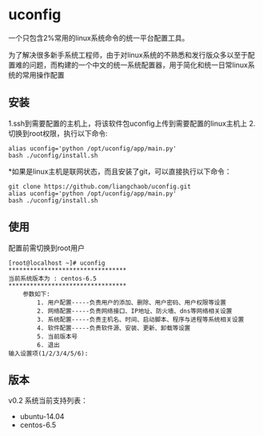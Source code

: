 # uconfig
一个只包含2%常用的linux系统命令的统一平台配置工具。

为了解决很多新手系统工程师，由于对linux系统的不熟悉和发行版众多以至于配置难的问题，而构建的一个中文的统一系统配置器，用于简化和统一日常linux系统的常用操作配置



## 安装
1.ssh到需要配置的主机上，将该软件包uconfig上传到需要配置的linux主机上
2.切换到root权限，执行以下命令:

    alias uconfig='python /opt/uconfig/app/main.py'
    bash ./uconfig/install.sh


*如果是linux主机是联网状态，而且安装了git，可以直接执行以下命令：

    git clone https://github.com/liangchaob/uconfig.git
    alias uconfig='python /opt/uconfig/app/main.py'
    bash ./uconfig/install.sh


## 使用

配置前需切换到root用户

    [root@localhost ~]# uconfig
    *********************************
    当前系统版本为 : centos-6.5
    *********************************
        参数如下:
            1. 用户配置-----负责用户的添加、删除、用户密码、用户权限等设置
            2. 网络配置-----负责网络接口、IP地址、防火墙、dns等网络相关设置
            3. 系统配置-----负责主机名、时间、启动脚本、程序与进程等系统相关设置
            4. 软件配置-----负责软件源、安装、更新、卸载等设置
            5. 当前版本号
            6. 退出
    输入设置项(1/2/3/4/5/6):


## 版本
v0.2
系统当前支持列表：

- ubuntu-14.04
- centos-6.5
